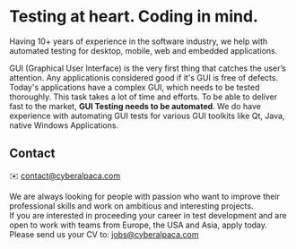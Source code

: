 # Testing at heart. Coding in mind.
Having 10+ years of experience in the software industry, we help with automated testing for desktop, mobile, web and embedded applications.

GUI (Graphical User Interface) is the very first thing that catches the user’s attention. 
Any applicationis considered good if it's GUI is free of defects. 
Today's applications have a complex GUI, which needs to be tested thoroughly. 
This task takes a lot of time and efforts. To be able to deliver fast to the market, **GUI Testing needs to be automated**. 
We do have experience with automating GUI tests for various GUI toolkits like Qt, Java, native Windows Applications.

## Contact
:envelope: [contact@cyberalpaca.com](contact@cyberalpaca.com)

We are always looking for people with passion who want to improve their professional skills and work on ambitious and interesting projects.  
If you are interested in proceeding your career in test development and are open to work with teams from Europe, the USA and Asia, apply today. 
Please send us your CV to:  [jobs@cyberalpaca.com](jobs@cyberalpaca.com)

